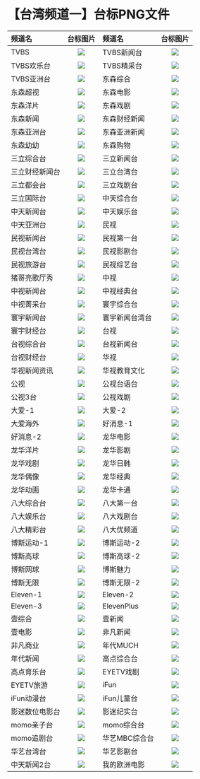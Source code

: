 # 【台湾频道一】台标PNG文件
|频道名|台标图片|频道名|台标图片|
|:---|:---:|:---|:---:|
|TVBS|<img src="https://raw.githubusercontent.com/liuyilong80880/tvlog/main/img/TVBS.png">|TVBS新闻台|<img src="https://raw.githubusercontent.com/liuyilong80880/tvlog/main/img/TVBS1.png">|
|TVBS欢乐台|<img src="https://raw.githubusercontent.com/liuyilong80880/tvlog/main/img/TVBS2.png">|TVBS精采台|<img src="https://raw.githubusercontent.com/liuyilong80880/tvlog/main/img/TVBS3.png">|
|TVBS亚洲台|<img src="https://raw.githubusercontent.com/liuyilong80880/tvlog/main/img/TVBS4.png">|东森综合|<img src="https://raw.githubusercontent.com/liuyilong80880/tvlog/main/img/EBC1.png">|
|东森超视|<img src="https://raw.githubusercontent.com/liuyilong80880/tvlog/main/img/EBC2.png">|东森电影|<img src="https://raw.githubusercontent.com/liuyilong80880/tvlog/main/img/EBC3.png">|
|东森洋片|<img src="https://raw.githubusercontent.com/liuyilong80880/tvlog/main/img/EBC4.png">|东森戏剧|<img src="https://raw.githubusercontent.com/liuyilong80880/tvlog/main/img/EBC5.png">|
|东森新闻|<img src="https://raw.githubusercontent.com/liuyilong80880/tvlog/main/img/EBC6.png">|东森财经新闻|<img src="https://raw.githubusercontent.com/liuyilong80880/tvlog/main/img/EBC7.png">|
|东森亚洲台|<img src="https://raw.githubusercontent.com/liuyilong80880/tvlog/main/img/EBC8.png">|东森亚洲新闻|<img src="https://raw.githubusercontent.com/liuyilong80880/tvlog/main/img/EBC9.png">|
|东森幼幼|<img src="https://raw.githubusercontent.com/liuyilong80880/tvlog/main/img/EBC10.png">|东森购物|<img src="https://raw.githubusercontent.com/liuyilong80880/tvlog/main/img/EBC11.png">|
|三立综合台|<img src="https://raw.githubusercontent.com/liuyilong80880/tvlog/main/img/SET1.png">|三立新闻台|<img src="https://raw.githubusercontent.com/liuyilong80880/tvlog/main/img/SET2.png">|
|三立财经新闻台|<img src="https://raw.githubusercontent.com/liuyilong80880/tvlog/main/img/SET3.png">|三立台湾台|<img src="https://raw.githubusercontent.com/liuyilong80880/tvlog/main/img/SET4.png">|
|三立都会台|<img src="https://raw.githubusercontent.com/liuyilong80880/tvlog/main/img/SET5.png">|三立戏剧台|<img src="https://raw.githubusercontent.com/liuyilong80880/tvlog/main/img/SET6.png">|
|三立国际台|<img src="https://raw.githubusercontent.com/liuyilong80880/tvlog/main/img/SET7.png">|中天综合台|<img src="https://raw.githubusercontent.com/liuyilong80880/tvlog/main/img/CTI1.png">|
|中天新闻台|<img src="https://raw.githubusercontent.com/liuyilong80880/tvlog/main/img/CTI2.png">|中天娱乐台|<img src="https://raw.githubusercontent.com/liuyilong80880/tvlog/main/img/CTI3.png">|
|中天亚洲台|<img src="https://raw.githubusercontent.com/liuyilong80880/tvlog/main/img/CTI4.png">|民视|<img src="https://raw.githubusercontent.com/liuyilong80880/tvlog/main/img/FTV.png">|
|民视新闻台|<img src="https://raw.githubusercontent.com/liuyilong80880/tvlog/main/img/FTV1.png">|民视第一台|<img src="https://raw.githubusercontent.com/liuyilong80880/tvlog/main/img/FTV2.png">|
|民视台湾台|<img src="https://raw.githubusercontent.com/liuyilong80880/tvlog/main/img/FTV3.png">|民视影剧台|<img src="https://raw.githubusercontent.com/liuyilong80880/tvlog/main/img/FTV4.png">|
|民视旅游台|<img src="https://raw.githubusercontent.com/liuyilong80880/tvlog/main/img/FTV5.png">|民视综艺台|<img src="https://raw.githubusercontent.com/liuyilong80880/tvlog/main/img/FTV6.png">|
|猪哥亮歌厅秀|<img src="https://raw.githubusercontent.com/liuyilong80880/tvlog/main/img/FTV7.png">|中视|<img src="https://raw.githubusercontent.com/liuyilong80880/tvlog/main/img/CTV.png">|
|中视新闻台|<img src="https://raw.githubusercontent.com/liuyilong80880/tvlog/main/img/CTV1.png">|中视经典台|<img src="https://raw.githubusercontent.com/liuyilong80880/tvlog/main/img/CTV2.png">|
|中视菁采台|<img src="https://raw.githubusercontent.com/liuyilong80880/tvlog/main/img/CTV3.png">|寰宇综合台|<img src="https://raw.githubusercontent.com/liuyilong80880/tvlog/main/img/Global1.png">|
|寰宇新闻台|<img src="https://raw.githubusercontent.com/liuyilong80880/tvlog/main/img/Global2.png">|寰宇新闻台湾台|<img src="https://raw.githubusercontent.com/liuyilong80880/tvlog/main/img/Global3.png">|
|寰宇财经台|<img src="https://raw.githubusercontent.com/liuyilong80880/tvlog/main/img/Global4.png">|台视|<img src="https://raw.githubusercontent.com/liuyilong80880/tvlog/main/img/TTV.png">|
|台视综合台|<img src="https://raw.githubusercontent.com/liuyilong80880/tvlog/main/img/TTV1.png">|台视新闻台|<img src="https://raw.githubusercontent.com/liuyilong80880/tvlog/main/img/TTV2.png">|
|台视财经台|<img src="https://raw.githubusercontent.com/liuyilong80880/tvlog/main/img/TTV3.png">|华视|<img src="https://raw.githubusercontent.com/liuyilong80880/tvlog/main/img/CTS.png">|
|华视新闻资讯|<img src="https://raw.githubusercontent.com/liuyilong80880/tvlog/main/img/CTS1.png">|华视教育文化|<img src="https://raw.githubusercontent.com/liuyilong80880/tvlog/main/img/CTS2.png">|
|公视|<img src="https://raw.githubusercontent.com/liuyilong80880/tvlog/main/img/PTS.png">|公视台语台|<img src="https://raw.githubusercontent.com/liuyilong80880/tvlog/main/img/PTS1.png">|
|公视3台|<img src="https://raw.githubusercontent.com/liuyilong80880/tvlog/main/img/PTS2.png">|公视戏剧|<img src="https://raw.githubusercontent.com/liuyilong80880/tvlog/main/img/PTS3.png">|
|大爱-1|<img src="https://raw.githubusercontent.com/liuyilong80880/tvlog/main/img/Daai1.png">|大爱-2|<img src="https://raw.githubusercontent.com/liuyilong80880/tvlog/main/img/Daai2.png">|
|大爱海外|<img src="https://raw.githubusercontent.com/liuyilong80880/tvlog/main/img/Daai3.png">|好消息-1|<img src="https://raw.githubusercontent.com/liuyilong80880/tvlog/main/img/GoodTV1.png">|
|好消息-2|<img src="https://raw.githubusercontent.com/liuyilong80880/tvlog/main/img/GoodTV2.png">|龙华电影|<img src="https://raw.githubusercontent.com/liuyilong80880/tvlog/main/img/LTV1.png">|
|龙华洋片|<img src="https://raw.githubusercontent.com/liuyilong80880/tvlog/main/img/LTV2.png">|龙华影剧|<img src="https://raw.githubusercontent.com/liuyilong80880/tvlog/main/img/LTV3.png">|
|龙华戏剧|<img src="https://raw.githubusercontent.com/liuyilong80880/tvlog/main/img/LTV4.png">|龙华日韩|<img src="https://raw.githubusercontent.com/liuyilong80880/tvlog/main/img/LTV5.png">|
|龙华偶像|<img src="https://raw.githubusercontent.com/liuyilong80880/tvlog/main/img/LTV6.png">|龙华经典|<img src="https://raw.githubusercontent.com/liuyilong80880/tvlog/main/img/LTV7.png">|
|龙华动画|<img src="https://raw.githubusercontent.com/liuyilong80880/tvlog/main/img/LTV8.png">|龙华卡通|<img src="https://raw.githubusercontent.com/liuyilong80880/tvlog/main/img/LTV9.png">|
|八大综合台|<img src="https://raw.githubusercontent.com/liuyilong80880/tvlog/main/img/GTV1.png">|八大第一台|<img src="https://raw.githubusercontent.com/liuyilong80880/tvlog/main/img/GTV2.png">|
|八大娱乐台|<img src="https://raw.githubusercontent.com/liuyilong80880/tvlog/main/img/GTV3.png">|八大戏剧台|<img src="https://raw.githubusercontent.com/liuyilong80880/tvlog/main/img/GTV4.png">|
|八大精彩台|<img src="https://raw.githubusercontent.com/liuyilong80880/tvlog/main/img/GTV5.png">|八大优频道|<img src="https://raw.githubusercontent.com/liuyilong80880/tvlog/main/img/GTV6.png">|
|博斯运动-1|<img src="https://raw.githubusercontent.com/liuyilong80880/tvlog/main/img/sportcast1.png">|博斯运动-2|<img src="https://raw.githubusercontent.com/liuyilong80880/tvlog/main/img/sportcast2.png">|
|博斯高球|<img src="https://raw.githubusercontent.com/liuyilong80880/tvlog/main/img/sportcast3.png">|博斯高球-2|<img src="https://raw.githubusercontent.com/liuyilong80880/tvlog/main/img/sportcast4.png">|
|博斯网球|<img src="https://raw.githubusercontent.com/liuyilong80880/tvlog/main/img/sportcast5.png">|博斯魅力|<img src="https://raw.githubusercontent.com/liuyilong80880/tvlog/main/img/sportcast6.png">|
|博斯无限|<img src="https://raw.githubusercontent.com/liuyilong80880/tvlog/main/img/sportcast7.png">|博斯无限-2|<img src="https://raw.githubusercontent.com/liuyilong80880/tvlog/main/img/sportcast8.png">|
|Eleven-1|<img src="https://raw.githubusercontent.com/liuyilong80880/tvlog/main/img/Eleven1.png">|Eleven-2|<img src="https://raw.githubusercontent.com/liuyilong80880/tvlog/main/img/Eleven2.png">|
|Eleven-3|<img src="https://raw.githubusercontent.com/liuyilong80880/tvlog/main/img/Eleven3.png">|ElevenPlus|<img src="https://raw.githubusercontent.com/liuyilong80880/tvlog/main/img/Eleven4.png">|
|壹综合|<img src="https://raw.githubusercontent.com/liuyilong80880/tvlog/main/img/NextTV1.png">|壹新闻|<img src="https://raw.githubusercontent.com/liuyilong80880/tvlog/main/img/NextTV2.png">|
|壹电影|<img src="https://raw.githubusercontent.com/liuyilong80880/tvlog/main/img/NextTV3.png">|非凡新闻|<img src="https://raw.githubusercontent.com/liuyilong80880/tvlog/main/img/Unique1.png">|
|非凡商业|<img src="https://raw.githubusercontent.com/liuyilong80880/tvlog/main/img/Unique2.png">|年代MUCH|<img src="https://raw.githubusercontent.com/liuyilong80880/tvlog/main/img/ERA1.png">|
|年代新闻|<img src="https://raw.githubusercontent.com/liuyilong80880/tvlog/main/img/ERA2.png">|高点综合台|<img src="https://raw.githubusercontent.com/liuyilong80880/tvlog/main/img/Top1.png">|
|高点育乐台|<img src="https://raw.githubusercontent.com/liuyilong80880/tvlog/main/img/Top2.png">|EYETV戏剧|<img src="https://raw.githubusercontent.com/liuyilong80880/tvlog/main/img/EYE1.png">|
|EYETV旅游|<img src="https://raw.githubusercontent.com/liuyilong80880/tvlog/main/img/EYE2.png">|iFun|<img src="https://raw.githubusercontent.com/liuyilong80880/tvlog/main/img/ifun1.png">|
|iFun动漫台|<img src="https://raw.githubusercontent.com/liuyilong80880/tvlog/main/img/ifun2.png">|iFun儿童台|<img src="https://raw.githubusercontent.com/liuyilong80880/tvlog/main/img/ifun3.png">|
|影迷数位电影台|<img src="https://raw.githubusercontent.com/liuyilong80880/tvlog/main/img/FANS1.png">|影迷纪实台|<img src="https://raw.githubusercontent.com/liuyilong80880/tvlog/main/img/FANS2.png">|
|momo亲子台|<img src="https://raw.githubusercontent.com/liuyilong80880/tvlog/main/img/momo1.png">|momo综合台|<img src="https://raw.githubusercontent.com/liuyilong80880/tvlog/main/img/momo2.png">|
|momo追剧台|<img src="https://raw.githubusercontent.com/liuyilong80880/tvlog/main/img/momo3.png">|华艺MBC综合台|<img src="https://raw.githubusercontent.com/liuyilong80880/tvlog/main/img/huayi1.png">|
|华艺台湾台|<img src="https://raw.githubusercontent.com/liuyilong80880/tvlog/main/img/huayi2.png">|华艺影剧台|<img src="https://raw.githubusercontent.com/liuyilong80880/tvlog/main/img/huayi3.png">|
|中天新闻2台|<img src="https://raw.githubusercontent.com/liuyilong80880/tvlog/main/img/CTI5.png">|我的欧洲电影|<img src="https://raw.githubusercontent.com/liuyilong80880/tvlog/main/img/My-Cinema-Europe.png">|
